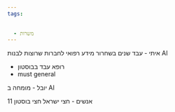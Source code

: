 ```yaml
---
tags:
  
  
  - משרות
---
```


איתי - עבד שנים בשחרור מידע רפואי לחברות שרוצות לבנות AI 
- רופא עבד בבוסטון 
- must general 

יובל - מומחה ב AI 

11 אנשים - חצי ישראל חצי בוסטון 

